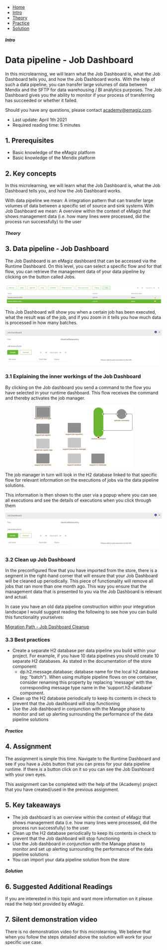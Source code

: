 <div class="ez-academy">
    <div class="ez-academy__body">
        <main class="micro-learning">
        <ul class="doc-nav">
            <li class="doc-nav__item"><a href="../../docs/microlearning/intermediate-data-pipelines-index" class="doc-nav__link">Home</a></li>
            <li class="doc-nav__item"><a href="#intro" class="doc-nav__link">Intro</a></li>
            <li class="doc-nav__item"><a href="#theory" class="doc-nav__link">Theory</a></li>
            <li class="doc-nav__item"><a href="#practice" class="doc-nav__link">Practice</a></li>
            <li class="doc-nav__item"><a href="#solution" class="doc-nav__link">Solution</a></li>
        </ul>

<div class="doc">

##### Intro

# Data pipeline - Job Dashboard

In this microlearning, we will learn what the Job Dashboard is, what the Job Dashboard tells you, and how the Job Dashboard works.
With the help of such a data pipeline, you can transfer large volumes of data between Mendix and the SFTP for data warehousing / BI analytics purposes. The Job Dashboard gives you the ability to monitor if your process of transferring has succeeded or whether it failed.

Should you have any questions, please contact academy@emagiz.com.

- Last update: April 1th 2021
- Required reading time: 5 minutes

## 1. Prerequisites
- Basic knowledge of the eMagiz platform
- Basic knowledge of the Mendix platform

## 2. Key concepts
In this microlearning, we will learn what the Job Dashboard is, what the Job Dashboard tells you, and how the Job Dashboard works.

With data pipeline we mean: A integration pattern that can transfer large volumes of data between a specific set of source and sink systems
With Job Dashboard we mean: A overview within the context of eMagiz that shows management data (i.e. how many lines were processed, did the process run successfully) to the user

##### Theory

## 3. Data pipeline - Job Dashboard

The Job Dashboard is an eMagiz dashboard that can be accessed via the Runtime Dashboard. On this level, you can select a specific flow and for that flow, you can retrieve the management data of your data pipeline by clicking on the button called Jobs. 

<p align="center"><img src="../../img/microlearning/intermediate-datapipelines-job-dashboard-for-data-pipeline--jobs-button-runtime-dashboard.png"></p> 

This Job Dashboard will show you when a certain job has been executed, what the result was of the job, and if you zoom in it tells you how much data is processed in how many batches.

<p align="center"><img src="../../img/microlearning/intermediate-datapipelines-job-dashboard-for-data-pipeline--job-dashboard-view.png"></p> 

### 3.1 Explaining the inner workings of the Job Dashboard

By clicking on the Job dashboard you send a command to the flow you have selected in your runtime dashboard. This flow receives the command and thereby activates the job manager.

<p align="center"><img src="../../img/microlearning/intermediate-datapipelines-job-dashboard-for-data-pipeline--job-manager-and-other-support-objects.png"></p>

The job manager in turn will look in the H2 database linked to that specific flow for relevant information on the executions of jobs via the data pipeline solutions.

This information is then shown to the user via a popup where you can see all executions and see the details of executions when you click through them

<p align="center"><img src="../../img/microlearning/intermediate-datapipelines-job-dashboard-for-data-pipeline--job-dashboard-view.png"></p>

### 3.2 Clean up Job Dashboard

In the preconfigured flow that you have imported from the store, there is a segment in the right-hand corner that will ensure that your Job Dashboard will be cleaned up periodically. This piece of functionality will remove all jobs that ran more than one month ago. This way you ensure that the management data that is presented to you via the Job Dashboard is relevant and actual.

In case you have an old data pipeline construction within your integration landscape I would suggest reading the following to see how you can build this functionality yourselves:

[Migration Path - Job Dashboard Cleanup](../howto/migration-path-job-dashboard-cleanup.md)

### 3.3 Best practices

- Create a separate H2 database per data pipeline you build within your project. For example, if you have 10 data pipelines you should create 10 separate H2 databases. As stated in the documentation of the store component: 
    - dp.h2.message.database; database name for the local h2 database (eg: "batch"). When using multiple pipeline flows on one container, consider renaming this property by replacing 'message' with the corresponding message type name in the 'support.h2-database' component.
- Clean up the H2 database periodically to keep its contents in check to prevent that the Job dashboard will stop functioning
- Use the Job dashboard in conjunction with the Manage phase to monitor and set up alerting surrounding the performance of the data pipeline solutions


##### Practice

## 4. Assignment

The assignment is simple this time. Navigate to the Runtime Dashboard and see if you have a Jobs button that you can press for your data pipeline runtime. If there is a button click on it so you can see the Job Dashboard with your own eyes.

This assignment can be completed with the help of the (Academy) project that you have created/used in the previous assignment.

## 5. Key takeaways

- The job dashboard is an overview within the context of eMagiz that shows management data (i.e. how many lines were processed, did the process run successfully) to the user
- Clean up the H2 database periodically to keep its contents in check to prevent that the Job dashboard will stop functioning
- Use the Job dashboard in conjunction with the Manage phase to monitor and set up alerting surrounding the performance of the data pipeline solutions
- You can import your data pipeline solution from the store

##### Solution

## 6. Suggested Additional Readings

If you are interested in this topic and want more information on it please read the help text provided by eMagiz.

## 7. Silent demonstration video

There is no demonstration video for this microlearning. We believe that when you follow the steps detailed above the solution will work for your specific use case.

</div>
</main>
</div>
</div>